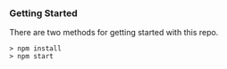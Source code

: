 ### Getting Started

There are two methods for getting started with this repo.

```
> npm install
> npm start
```
